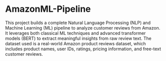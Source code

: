 # AmazonML-Pipeline
This project builds a complete Natural Language Processing (NLP) and Machine Learning (ML) pipeline to analyze customer reviews from Amazon. It leverages both classical ML techniques and advanced transformer models (BERT) to extract meaningful insights from raw review text.  The dataset used is a real-world Amazon product reviews dataset, which includes product names, user IDs, ratings, pricing information, and free-text customer reviews.
